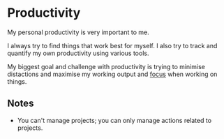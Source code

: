 # Productivity
My personal productivity is very important to me.

I always try to find things that work best for myself. I also try to track and quantify my own productivity using various tools.

My biggest goal and challenge with productivity is trying to minimise distactions and maximise my working output and [focus](../productivity/focusing.md) when working on things.

## Notes
- You can't manage projects; you can only manage actions related to projects.